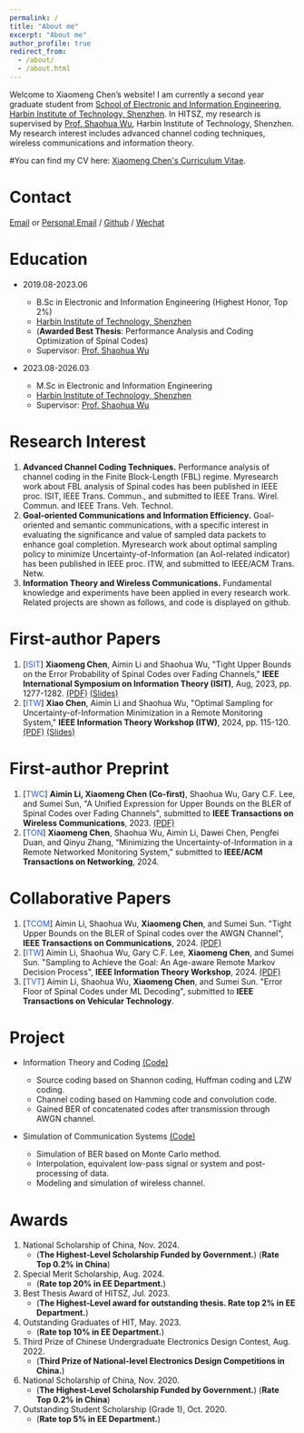 ```yaml
---
permalink: /
title: "About me"
excerpt: "About me"
author_profile: true
redirect_from: 
  - /about/
  - /about.html
---
```


Welcome to Xiaomeng Chen’s website! I am currently a second year graduate student from [School of Electronic and Information Engineering](http://eie.hitsz.edu.cn/), [Harbin Institute of Technology, Shenzhen](https://www.hitsz.edu.cn/). In HITSZ, my research is supervised by [Prof. Shaohua Wu](https://faculty.hitsz.edu.cn/wushaohua), Harbin Institute of Technology, Shenzhen. My research interest includes advanced channel coding techniques, wireless communications and information theory. 

#You can find my CV here: [Xiaomeng Chen's Curriculum Vitae](../assets/Curriculum_Vitae.pdf).

Contact
======
[Email](mailto:23s052026@stu.hit.edu.cn) or [Personal Email](mailto:cxmeng2000@163.com) / [Github](https://github.com/ciao-meng) / [Wechat](../images/wechat.jpg)

Education
======
* 2019.08-2023.06
  * B.Sc in Electronic and Information Engineering (Highest Honor, Top 2%)
  * [Harbin Institute of Technology, Shenzhen](https://www.hitsz.edu.cn/)
  * (**Awarded Best Thesis**: Performance Analysis and Coding Optimization of Spinal Codes)
  * Supervisor: [Prof. Shaohua Wu](https://faculty.hitsz.edu.cn/wushaohua)

* 2023.08-2026.03
  * M.Sc in Electronic and Information Engineering
  * [Harbin Institute of Technology, Shenzhen](https://www.hitsz.edu.cn/)
  * Supervisor: [Prof. Shaohua Wu](https://faculty.hitsz.edu.cn/wushaohua)
  
Research Interest
======
1. **Advanced Channel Coding Techniques.**  Performance analysis of channel coding in the Finite Block-Length (FBL) regime. Myresearch work about FBL analysis of Spinal codes has been published in IEEE proc. ISIT, IEEE Trans. Commun., and submitted to IEEE Trans. Wirel. Commun. and IEEE Trans. Veh. Technol.
2. **Goal-oriented Communications and Information Efficiency.** Goal-oriented and semantic communications, with a specific interest in evaluating the significance and value of sampled data packets to enhance goal completion. Myresearch work about optimal sampling policy to minimize Uncertainty-of-Information (an AoI-related indicator) has been published in IEEE proc. ITW, and submitted to IEEE/ACM Trans. Netw.
3. **Information Theory and Wireless Communications.** Fundamental knowledge and experiments have been applied in every research work. Related projects are shown as follows, and code is displayed on github.

First-author Papers
======
1. [<font color="#245bdb">ISIT</font>] **Xiaomeng Chen**, Aimin Li and Shaohua Wu, "Tight Upper Bounds on the Error Probability of Spinal Codes over Fading Channels," **IEEE International Symposium on Information Theory (ISIT)**, Aug, 2023, pp. 1277-1282. [(PDF)](../files/Tight_Upper_Bounds_on_the_Error_Probability_of_Spinal_Codes_over_Fading_Channels.pdf) [(Slides)](../files/ISIT2023PPT.pdf)
2. [<font color="#245bdb">ITW</font>] **Xiao Chen**, Aimin Li and Shaohua Wu, "Optimal Sampling for Uncertainty-of-Information Minimization in a Remote Monitoring System," **IEEE Information Theory Workshop (ITW)**, 2024, pp. 115-120. [(PDF)](../files/Optimal_Sampling_for_Uncertainty-of-Information_Minimization_in_a_Remote_Monitoring_System.pdf) [(Slides)](../files/ITW2024PPT.pdf)

First-author Preprint
======
1. [<font color="#245bdb">TWC</font>] **Aimin Li, Xiaomeng Chen (Co-first)**, Shaohua Wu, Gary C.F. Lee, and Sumei Sun, "A Unified Expression for Upper Bounds on the BLER of Spinal Codes over Fading Channels", submitted to **IEEE Transactions on Wireless Communications**, 2023. [(PDF)](https://arxiv.org/pdf/2407.03741)
2. [<font color="#245bdb">TON</font>] **Xiaomeng Chen**, Shaohua Wu, Aimin Li, Dawei Chen, Pengfei Duan, and Qinyu Zhang, “Minimizing the Uncertainty-of-Information in a Remote Networked Monitoring System,” submitted to **IEEE/ACM Transactions on Networking**, 2024.
  
Collaborative Papers
======
1. [<font color="#245bdb">TCOM</font>] Aimin Li, Shaohua Wu, **Xiaomeng Chen**, and Sumei Sun. "Tight Upper Bounds on the BLER of Spinal codes over the AWGN Channel", **IEEE Transactions on Communications**, 2024. [(PDF)](../files/Tight_Upper_Bounds_on_the_BLER_of_Spinal_Codes_Over_the_AWGN_Channel.pdf)
2. [<font color="#245bdb">ITW</font>] Aimin Li, Shaohua Wu, Gary C.F. Lee,  **Xiaomeng Chen**, and Sumei Sun. "Sampling to Achieve the Goal: An Age-aware Remote Markov Decision Process", **IEEE Information Theory Workshop**, 2024. [(PDF)](https://arxiv.org/pdf/2405.02042v3)
3. [<font color="#245bdb">TVT</font>] Aimin Li, Shaohua Wu, **Xiaomeng Chen**, and Sumei Sun. "Error Floor of Spinal Codes under ML Decoding", submitted to **IEEE Transactions on Vehicular Technology**.
  
Project
======
* Information Theory and Coding [(Code)](https://github.com/ciao-meng/information_theory_coding)
  * Source coding based on Shannon coding, Huffman coding and LZW coding.
  * Channel coding based on Hamming code and convolution code.
  * Gained BER of concatenated codes after transmission through AWGN channel.

* Simulation of Communication Systems [(Code)](https://github.com/AiminLi-Hi/Age-Aware-Remote-MDP)
  * Simulation of BER based on Monte Carlo method.
  * Interpolation, equivalent low-pass signal or system and post-processing of data.
  * Modeling and simulation of wireless channel.
    
Awards
=====
1. National Scholarship of China, Nov. 2024.
   - (**The Highest-Level Scholarship Funded by Government.**) (**Rate Top 0.2% in China**)
2. Special Merit Scholarship, Aug. 2024.
   - (**Rate top 20% in EE Department.**)
3. Best Thesis Award of HITSZ, Jul. 2023.
   - (**The Highest-Level award for outstanding thesis. Rate top 2% in EE Department.**)
4. Outstanding Graduates of HIT, May. 2023.
   - (**Rate top 10% in EE Department.**)
5. Third Prize of Chinese Undergraduate Electronics Design Contest, Aug. 2022.
   - (**Third Prize of National-level Electronics Design Competitions in China.**)
6. National Scholarship of China, Nov. 2020.
   - (**The Highest-Level Scholarship Funded by Government.**) (**Rate Top 0.2% in China**)
7. Outstanding Student Scholarship (Grade 1), Oct. 2020.
   - (**Rate top 5% in EE Department.**)

